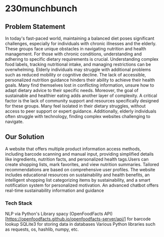 # 230munchbunch


## Problem Statement
In today's fast-paced world, maintaining a balanced diet poses significant challenges, especially for individuals with chronic illnesses and the elderly. These groups face unique obstacles in navigating nutrition and health management. For those with chronic conditions, understanding and adhering to specific dietary requirements is crucial. Understanding complex food labels, tracking nutritional intake, and managing restrictions can be overwhelming. Elderly individuals may struggle with additional problems such as reduced mobility or cognitive decline. The lack of accessible, personalized nutrition guidance hinders their ability to achieve their health goals. Many find themselves lost in conflicting information, unsure how to adapt dietary advice to their specific needs. Moreover, the goal of sustainable and healthier eating adds another layer of complexity. A critical factor is the lack of community support and resources specifically designed for these groups. Many feel isolated in their dietary struggles, without access to peer support or expert guidance. Additionally, elderly individuals often struggle with technology, finding complex websites challenging to navigate.


## Our Solution

​A website that offers multiple product information access methods, including barcode scanning and manual input, providing simplified details like ingredients, nutrition facts, and personalized health tags.​ Users can create shopping lists, mark favorites, and view nutrition summaries. Tailored recommendations are based on comprehensive user profiles. The website includes educational resources on sustainability and health benefits, an intelligent shopping list categorizing items by sustainability, and a smart notification system for personalized motivation. An advanced chatbot offers real-time sustainability information and guidance

### Tech Stack

NLP via Python's Library spacy
(OpenFoodFacts API)[https://openfoodfacts.github.io/openfoodfacts-server/api/] for barcode lookup
SQLite3 for storing data in databases
Various Python libraries such as requests, os, hashlib, numpy, etc.